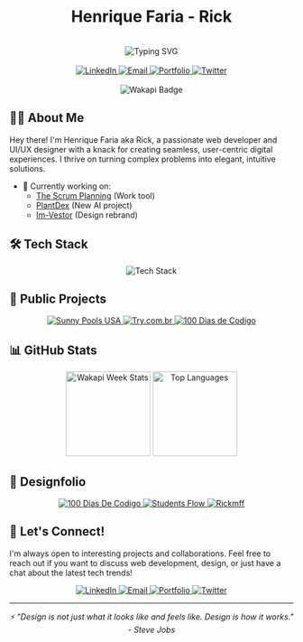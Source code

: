 <div align="center">
  
<h1>Henrique Faria - Rick</h1> 
  
</div>
<br />

<div align="center">
  <img src="https://readme-typing-svg.herokuapp.com?font=Fira+Code&size=24&duration=4000&pause=1000&color=00F7FF&center=true&vCenter=true&width=435&lines=React+%7C+Vue+%7C+TypeScript;Next.js+%7C+Nuxt.js+%7C+Node.js;UI%2FUX+Design+Enthusiast;Crafting+Digital+Experiences" alt="Typing SVG" />
</div>

<br />

<div align="center">
  <a href="https://www.linkedin.com/in/rickmff" target="_blank">
    <img src="https://img.shields.io/badge/LinkedIn-0077B5?style=for-the-badge&logo=linkedin&logoColor=white" alt="LinkedIn" />
  </a>
  
  <a href="mailto:m.rickmff@gmail.com" target="_blank">
    <img src="https://img.shields.io/badge/Gmail-D14836?style=for-the-badge&logo=gmail&logoColor=white" alt="Email" />
  </a>
  
  <a href="https://rickmff.com" target="_blank">
    <img src="https://img.shields.io/badge/Portfolio-00C7B7?style=for-the-badge&logo=netlify&logoColor=white" alt="Portfolio" />
  </a>
  
  <a href="https://twitter.com/rickmff" target="_blank">
    <img src="https://img.shields.io/badge/Twitter-1DA1F2?style=for-the-badge&logo=twitter&logoColor=white" alt="Twitter" />
  </a>
</div>

<br/>

<div align="center">
  <img src="https://wakapi.dev/api/badge/rickmff/interval:today?label=today" alt="Wakapi Badge" />
</div>

## 👨‍💻 About Me

Hey there! I'm Henrique Faria aka Rick, a passionate web developer and UI/UX designer with a knack for creating seamless, user-centric digital experiences. I thrive on turning complex problems into elegant, intuitive solutions.

- 🔭 Currently working on: 
  - [The Scrum Planning](https://thescrumplanning.site/) (Work tool)
  - [PlantDex](https://plantDex.pro) (New AI project)
  - [Im-Vestor](https://www.im-vestor.com/en) (Design rebrand)

## 🛠️ Tech Stack

<div align="center">
  <img src="https://skillicons.dev/icons?i=react,vue,ts,js,nodejs,nextjs,nuxtjs,astro,html,css,tailwind,figma," alt="Tech Stack" />
</div>

## 🌟 Public Projects

<div align="center">
  <a href="https://sunnypoolsusa.com/" target="_blank">
    <img src="https://img.shields.io/badge/Sunny_Pools_USA-00A0E3?style=for-the-badge&logo=vue.js&logoColor=white" alt="Sunny Pools USA" />
  </a>
  <a href="https://try.com.br/" target="_blank">
    <img src="https://img.shields.io/badge/Try.com.br-FF6B6B?style=for-the-badge&logo=next.js&logoColor=white" alt="Try.com.br" />
  </a>
  <a href="https://www.100diasdecodigo.dev/" target="_blank">
    <img src="https://img.shields.io/badge/100_Dias_de_Codigo-4CAF50?style=for-the-badge&logo=astro&logoColor=white" alt="100 Dias de Codigo" />
  </a>
</div>

## 📊 GitHub Stats

<div align="center">
    <img height="150px" src="https://github-readme-stats.vercel.app/api/wakatime?username=rickmff&api_domain=wakapi.dev&bg_color=20222A&border_color=20222A&title_color=41B883&icon_color=2F855A&text_color=ffffff&custom_title=Wakapi%20Week%20Stats&layout=compact" alt="Wakapi Week Stats" />
  <img height="150px" src="https://github-readme-stats.vercel.app/api/top-langs/?username=rickmff&layout=compact&theme=react&hide_border=true" alt="Top Languages" />
</div>

## 🎨 Designfolio

<div align="center">
  <a href="https://www.figma.com/design/eKlYykZ0b69vstg74vzxP4/100DiasDeCodigo?node-id=1-2&t=VLIluX1rXEYoYWwM-0" target="_blank">
    <img src="https://img.shields.io/badge/Figma-100_Dias_De_Codigo-F24E1E?style=for-the-badge&logo=figma&logoColor=white" alt="100 Dias De Codigo" />
  </a>
  <a href="https://www.figma.com/design/TjvvV00g47MGDGpym4hq33/Students-Flow?node-id=1-4&t=VLIluX1rXEYoYWwM-0" target="_blank">
    <img src="https://img.shields.io/badge/Figma-Students_Flow-F24E1E?style=for-the-badge&logo=figma&logoColor=white" alt="Students Flow" />
  </a>
  <a href="https://www.figma.com/design/lli0hrbfiMXMFETglN8dre/Rickmff-Portfolio?node-id=4-1952&t=ypZBvF3BoIOJhf3g-0" target="_blank">
    <img src="https://img.shields.io/badge/Figma-Rickmff-F24E1E?style=for-the-badge&logo=figma&logoColor=white" alt="Rickmff" />
  </a>
</div>

## 🤝 Let's Connect!

I'm always open to interesting projects and collaborations. Feel free to reach out if you want to discuss web development, design, or just have a chat about the latest tech trends!
<div align="center">
  <a href="https://www.linkedin.com/in/rickmff" target="_blank">
    <img src="https://img.shields.io/badge/LinkedIn-0077B5?style=for-the-badge&logo=linkedin&logoColor=white" alt="LinkedIn" />
  </a>
  
  <a href="mailto:m.rickmff@gmail.com" target="_blank">
    <img src="https://img.shields.io/badge/Gmail-D14836?style=for-the-badge&logo=gmail&logoColor=white" alt="Email" />
  </a>
  
  <a href="https://rickmff.com" target="_blank">
    <img src="https://img.shields.io/badge/Portfolio-00C7B7?style=for-the-badge&logo=netlify&logoColor=white" alt="Portfolio" />
  </a>
  
  <a href="https://twitter.com/rickmff" target="_blank">
    <img src="https://img.shields.io/badge/Twitter-1DA1F2?style=for-the-badge&logo=twitter&logoColor=white" alt="Twitter" />
  </a>
</div>

---

<div align="center">
  <i>⚡ "Design is not just what it looks like and feels like. Design is how it works." - Steve Jobs</i>
</div>
